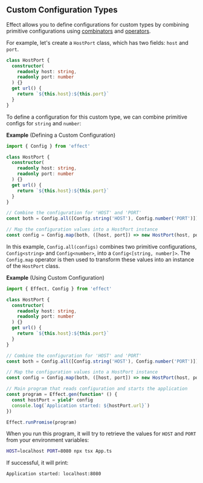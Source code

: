 ## Custom Configuration Types

Effect allows you to define configurations for custom types by combining primitive configurations using [combinators](#combining-configurations) and [operators](#operators).

For example, let's create a `HostPort` class, which has two fields: `host` and `port`.

```ts twoslash
class HostPort {
  constructor(
    readonly host: string,
    readonly port: number
  ) {}
  get url() {
    return `${this.host}:${this.port}`
  }
}
```

To define a configuration for this custom type, we can combine primitive configs for `string` and `number`:

**Example** (Defining a Custom Configuration)

```ts twoslash
import { Config } from 'effect'

class HostPort {
  constructor(
    readonly host: string,
    readonly port: number
  ) {}
  get url() {
    return `${this.host}:${this.port}`
  }
}

// Combine the configuration for 'HOST' and 'PORT'
const both = Config.all([Config.string('HOST'), Config.number('PORT')])

// Map the configuration values into a HostPort instance
const config = Config.map(both, ([host, port]) => new HostPort(host, port))
```

In this example, `Config.all(configs)` combines two primitive configurations, `Config<string>` and `Config<number>`, into a `Config<[string, number]>`. The `Config.map` operator is then used to transform these values into an instance of the `HostPort` class.

**Example** (Using Custom Configuration)

```ts twoslash title="App.ts"
import { Effect, Config } from 'effect'

class HostPort {
  constructor(
    readonly host: string,
    readonly port: number
  ) {}
  get url() {
    return `${this.host}:${this.port}`
  }
}

// Combine the configuration for 'HOST' and 'PORT'
const both = Config.all([Config.string('HOST'), Config.number('PORT')])

// Map the configuration values into a HostPort instance
const config = Config.map(both, ([host, port]) => new HostPort(host, port))

// Main program that reads configuration and starts the application
const program = Effect.gen(function* () {
  const hostPort = yield* config
  console.log(`Application started: ${hostPort.url}`)
})

Effect.runPromise(program)
```

When you run this program, it will try to retrieve the values for `HOST` and `PORT` from your environment variables:

```sh showLineNumbers=false
HOST=localhost PORT=8080 npx tsx App.ts
```

If successful, it will print:

```ansi showLineNumbers=false
Application started: localhost:8080
```
